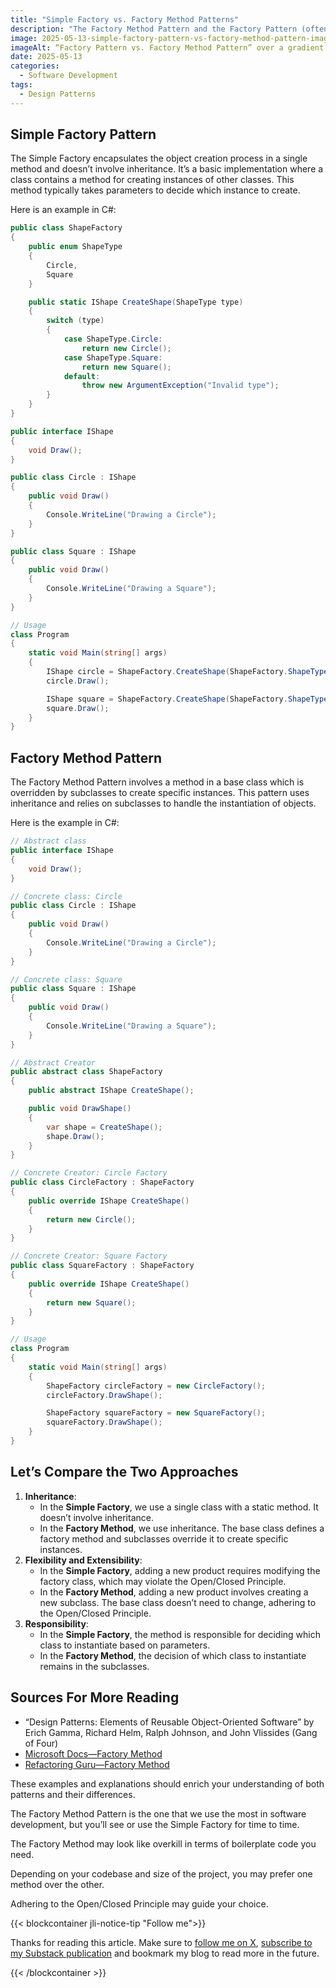 ```yaml
---
title: "Simple Factory vs. Factory Method Patterns"
description: "The Factory Method Pattern and the Factory Pattern (often referred to as the Simple Factory) are both creational design patterns used to create objects, but they do so in different ways."
image: 2025-05-13-simple-factory-pattern-vs-factory-method-pattern-image.jpg
imageAlt: “Factory Pattern vs. Factory Method Pattern” over a gradient background
date: 2025-05-13
categories:
  - Software Development
tags:
  - Design Patterns
---
```


## Simple Factory Pattern

The Simple Factory encapsulates the object creation process in a single method and doesn’t involve inheritance. It’s a basic implementation where a class contains a method for creating instances of other classes. This method typically takes parameters to decide which instance to create.

Here is an example in C#:

```csharp
public class ShapeFactory
{
    public enum ShapeType
    {
        Circle,
        Square
    }

    public static IShape CreateShape(ShapeType type)
    {
        switch (type)
        {
            case ShapeType.Circle:
                return new Circle();
            case ShapeType.Square:
                return new Square();
            default:
                throw new ArgumentException("Invalid type");
        }
    }
}

public interface IShape
{
    void Draw();
}

public class Circle : IShape
{
    public void Draw()
    {
        Console.WriteLine("Drawing a Circle");
    }
}

public class Square : IShape
{
    public void Draw()
    {
        Console.WriteLine("Drawing a Square");
    }
}

// Usage
class Program
{
    static void Main(string[] args)
    {
        IShape circle = ShapeFactory.CreateShape(ShapeFactory.ShapeType.Circle);
        circle.Draw();

        IShape square = ShapeFactory.CreateShape(ShapeFactory.ShapeType.Square);
        square.Draw();
    }
}
```

## Factory Method Pattern

The Factory Method Pattern involves a method in a base class which is overridden by subclasses to create specific instances. This pattern uses inheritance and relies on subclasses to handle the instantiation of objects.

Here is the example in C#:

```csharp
// Abstract class
public interface IShape
{
    void Draw();
}

// Concrete class: Circle
public class Circle : IShape
{
    public void Draw()
    {
        Console.WriteLine("Drawing a Circle");
    }
}

// Concrete class: Square
public class Square : IShape
{
    public void Draw()
    {
        Console.WriteLine("Drawing a Square");
    }
}

// Abstract Creator
public abstract class ShapeFactory
{
    public abstract IShape CreateShape();

    public void DrawShape()
    {
        var shape = CreateShape();
        shape.Draw();
    }
}

// Concrete Creator: Circle Factory
public class CircleFactory : ShapeFactory
{
    public override IShape CreateShape()
    {
        return new Circle();
    }
}

// Concrete Creator: Square Factory
public class SquareFactory : ShapeFactory
{
    public override IShape CreateShape()
    {
        return new Square();
    }
}

// Usage
class Program
{
    static void Main(string[] args)
    {
        ShapeFactory circleFactory = new CircleFactory();
        circleFactory.DrawShape();

        ShapeFactory squareFactory = new SquareFactory();
        squareFactory.DrawShape();
    }
}

```

## Let’s Compare the Two Approaches

1. **Inheritance**:
   - In the **Simple Factory**, we use a single class with a static method. It doesn’t involve inheritance.
   - In the **Factory Method**, we use inheritance. The base class defines a factory method and subclasses override it to create specific instances.
2. **Flexibility and Extensibility**:
   - In the **Simple Factory**, adding a new product requires modifying the factory class, which may violate the Open/Closed Principle.
   - In the **Factory Method**, adding a new product involves creating a new subclass. The base class doesn’t need to change, adhering to the Open/Closed Principle.
3. **Responsibility**:
   - In the **Simple Factory**, the method is responsible for deciding which class to instantiate based on parameters.
   - In the **Factory Method**, the decision of which class to instantiate remains in the subclasses.

## Sources For More Reading

- “Design Patterns: Elements of Reusable Object-Oriented Software” by Erich Gamma, Richard Helm, Ralph Johnson, and John Vlissides (Gang of Four)
- [Microsoft Docs—Factory Method](https://learn.microsoft.com/en-us/dotnet/standard/design-patterns/factory-method)
- [Refactoring Guru—Factory Method](https://refactoring.guru/design-patterns/factory-method)

These examples and explanations should enrich your understanding of both patterns and their differences.

The Factory Method Pattern is the one that we use the most in software development, but you’ll see or use the Simple Factory for time to time.

The Factory Method may look like overkill in terms of boilerplate code you need.

Depending on your codebase and size of the project, you may prefer one method over the other.

Adhering to the Open/Closed Principle may guide your choice.

{{< blockcontainer jli-notice-tip "Follow me">}}

Thanks for reading this article. Make sure to [follow me on X](https://x.com/LitzlerJeremie), [subscribe to my Substack publication](https://iamjeremie.substack.com/) and bookmark my blog to read more in the future.

{{< /blockcontainer >}}
